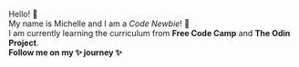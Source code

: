 Hello! 👋<br>
My name is Michelle and I am a <i>Code Newbie</i>! 🌱 <br>
I am currently learning the curriculum from <b>Free Code Camp</b> and <b>The Odin Project</b>.<br>
<b>Follow me on my ✨ journey ✨ </b>

<!--
**rosegoldfish/rosegoldfish** is a ✨ _special_ ✨ repository because its `README.md` (this file) appears on your GitHub profile.

Here are some ideas to get you started:

- 🔭 I’m currently working on ...
- 🌱 I’m currently learning ...
- 👯 I’m looking to collaborate on ...
- 🤔 I’m looking for help with ...
- 💬 Ask me about ...
- 📫 How to reach me: ...
- 😄 Pronouns: ...
- ⚡ Fun fact: ...
-->
